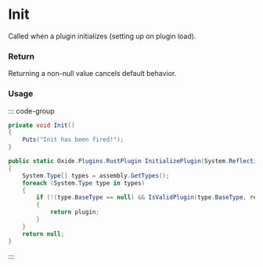 <Badge type="danger" text="Carbon Compatible"/><Badge type="warning" text="Oxide Compatible"/>
# Init
Called when a plugin initializes (setting up on plugin load).
### Return
Returning a non-null value cancels default behavior.

### Usage
::: code-group
```csharp [Example]
private void Init()
{
	Puts("Init has been fired!");
}
```
```csharp [Source — Carbon.Common @ Carbon.Core.ModLoader]
public static Oxide.Plugins.RustPlugin InitializePlugin(System.Reflection.Assembly assembly, Carbon.Core.ModLoader.Package package = default(Carbon.Core.ModLoader.Package), System.Action<Oxide.Plugins.RustPlugin> preInit = null, bool precompiled = false)
{
	System.Type[] types = assembly.GetTypes();
	foreach (System.Type type in types)
	{
		if (!(type.BaseType == null) && IsValidPlugin(type.BaseType, recursive: false) && InitializePlugin(type, out var plugin, package, preInit, precompiled))
		{
			return plugin;
		}
	}
	return null;
}

```
:::
